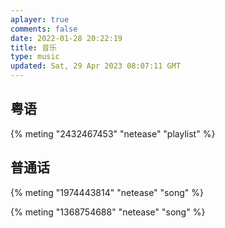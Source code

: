 ```yaml
---
aplayer: true
comments: false
date: 2022-01-28 20:22:19
title: 音乐
type: music
updated: Sat, 29 Apr 2023 08:07:11 GMT
---
```

## 粤语

<div id='demo1'></div>

{% meting "2432467453" "netease" "playlist" %}

## 普通话

<div id='demo2'></div>

{% meting "1974443814" "netease" "song" %}

{% meting "1368754688" "netease" "song" %}
